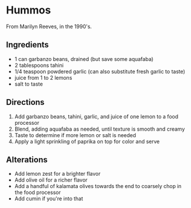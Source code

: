# Hummos

From Marilyn Reeves, in the 1990's.

## Ingredients

- 1 can garbanzo beans, drained (but save some aquafaba)
- 2 tablespoons tahini
- 1/4 teaspoon powdered garlic (can also substitute fresh garlic to taste)
- juice from 1 to 2 lemons
- salt to taste

## Directions

1. Add garbanzo beans, tahini, garlic, and juice of one lemon to a food processor
1. Blend, adding aquafaba as needed, until texture is smooth and creamy
1. Taste to determine if more lemon or salt is needed
1. Apply a light sprinkling of paprika on top for color and serve

## Alterations

- Add lemon zest for a brighter flavor
- Add olive oil for a richer flavor
- Add a handful of kalamata olives towards the end to coarsely chop in the food processor
- Add cumin if you're into that
